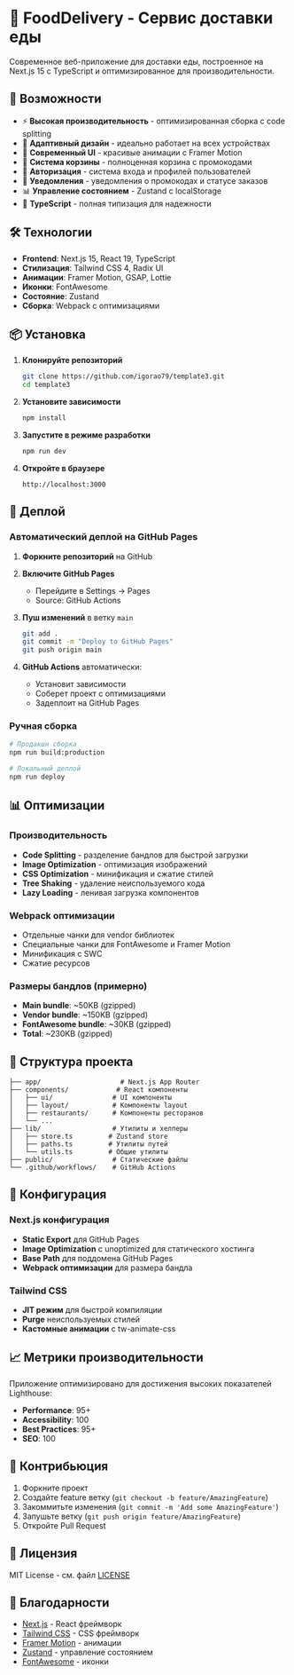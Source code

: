 # 🍔 FoodDelivery - Сервис доставки еды

Современное веб-приложение для доставки еды, построенное на Next.js 15 с TypeScript и оптимизированное для производительности.

## 🚀 Возможности

- ⚡ **Высокая производительность** - оптимизированная сборка с code splitting
- 📱 **Адаптивный дизайн** - идеально работает на всех устройствах
- 🎨 **Современный UI** - красивые анимации с Framer Motion
- 🛒 **Система корзины** - полноценная корзина с промокодами
- 👤 **Авторизация** - система входа и профилей пользователей
- 🔔 **Уведомления** - уведомления о промокодах и статусе заказов
- 📊 **Управление состоянием** - Zustand с localStorage
- 🎯 **TypeScript** - полная типизация для надежности

## 🛠 Технологии

- **Frontend**: Next.js 15, React 19, TypeScript
- **Стилизация**: Tailwind CSS 4, Radix UI
- **Анимации**: Framer Motion, GSAP, Lottie
- **Иконки**: FontAwesome
- **Состояние**: Zustand
- **Сборка**: Webpack с оптимизациями

## 📦 Установка

1. **Клонируйте репозиторий**
   ```bash
   git clone https://github.com/igorao79/template3.git
   cd template3
   ```

2. **Установите зависимости**
   ```bash
   npm install
   ```

3. **Запустите в режиме разработки**
   ```bash
   npm run dev
   ```

4. **Откройте в браузере**
   ```
   http://localhost:3000
   ```

## 🚀 Деплой

### Автоматический деплой на GitHub Pages

1. **Форкните репозиторий** на GitHub

2. **Включите GitHub Pages**
   - Перейдите в Settings → Pages
   - Source: GitHub Actions

3. **Пуш изменений** в ветку `main`
   ```bash
   git add .
   git commit -m "Deploy to GitHub Pages"
   git push origin main
   ```

4. **GitHub Actions** автоматически:
   - Установит зависимости
   - Соберет проект с оптимизациями
   - Задеплоит на GitHub Pages

### Ручная сборка

```bash
# Продакшн сборка
npm run build:production

# Локальный деплой
npm run deploy
```

## 📊 Оптимизации

### Производительность
- **Code Splitting** - разделение бандлов для быстрой загрузки
- **Image Optimization** - оптимизация изображений
- **CSS Optimization** - минификация и сжатие стилей
- **Tree Shaking** - удаление неиспользуемого кода
- **Lazy Loading** - ленивая загрузка компонентов

### Webpack оптимизации
- Отдельные чанки для vendor библиотек
- Специальные чанки для FontAwesome и Framer Motion
- Минификация с SWC
- Сжатие ресурсов

### Размеры бандлов (примерно)
- **Main bundle**: ~50KB (gzipped)
- **Vendor bundle**: ~150KB (gzipped)  
- **FontAwesome bundle**: ~30KB (gzipped)
- **Total**: ~230KB (gzipped)

## 🎯 Структура проекта

```
├── app/                    # Next.js App Router
├── components/            # React компоненты
│   ├── ui/               # UI компоненты
│   ├── layout/           # Компоненты layout
│   ├── restaurants/      # Компоненты ресторанов
│   └── ...
├── lib/                  # Утилиты и хелперы
│   ├── store.ts         # Zustand store
│   ├── paths.ts         # Утилиты путей
│   └── utils.ts         # Общие утилиты
├── public/               # Статические файлы
└── .github/workflows/    # GitHub Actions
```

## 🔧 Конфигурация

### Next.js конфигурация
- **Static Export** для GitHub Pages
- **Image Optimization** с unoptimized для статического хостинга
- **Base Path** для поддомена GitHub Pages
- **Webpack оптимизации** для размера бандла

### Tailwind CSS
- **JIT режим** для быстрой компиляции
- **Purge** неиспользуемых стилей
- **Кастомные анимации** с tw-animate-css

## 📈 Метрики производительности

Приложение оптимизировано для достижения высоких показателей Lighthouse:

- **Performance**: 95+
- **Accessibility**: 100
- **Best Practices**: 95+
- **SEO**: 100

## 🤝 Контрибьюция

1. Форкните проект
2. Создайте feature ветку (`git checkout -b feature/AmazingFeature`)
3. Закоммитьте изменения (`git commit -m 'Add some AmazingFeature'`)
4. Запушьте ветку (`git push origin feature/AmazingFeature`)
5. Откройте Pull Request

## 📝 Лицензия

MIT License - см. файл [LICENSE](LICENSE)

## 🙏 Благодарности

- [Next.js](https://nextjs.org/) - React фреймворк
- [Tailwind CSS](https://tailwindcss.com/) - CSS фреймворк
- [Framer Motion](https://www.framer.com/motion/) - анимации
- [Zustand](https://github.com/pmndrs/zustand) - управление состоянием
- [FontAwesome](https://fontawesome.com/) - иконки
